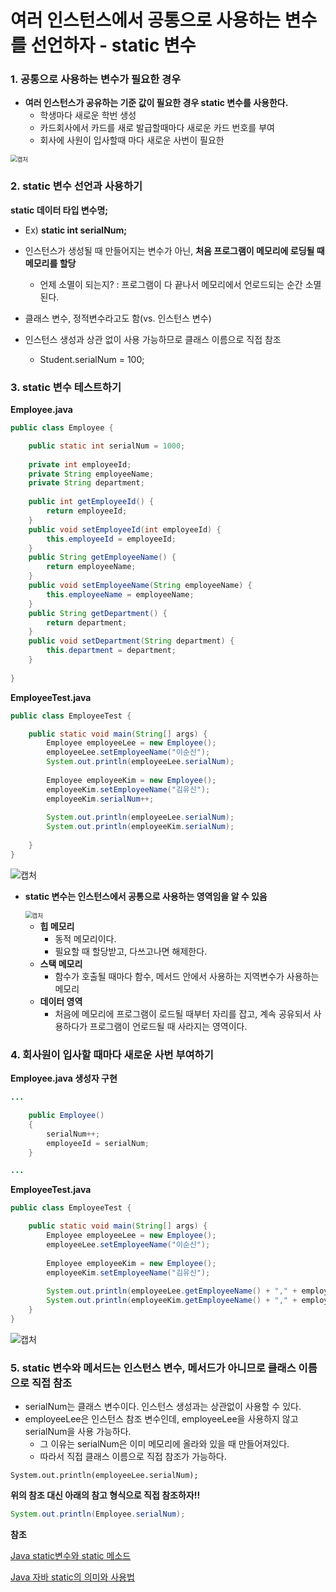 # 여러 인스턴스에서 공통으로 사용하는 변수를 선언하자 - static 변수

### 1. 공통으로 사용하는 변수가 필요한 경우

- **여러 인스턴스가 공유하는 기준 값이 필요한 경우 static 변수를 사용한다.**
  - 학생마다 새로운 학번 생성
  - 카드회사에서 카드를 새로 발급할때마다 새로운 카드 번호를 부여
  - 회사에 사원이 입사할때 마다 새로운 사번이 필요한

<img src="https://user-images.githubusercontent.com/42603919/148745812-94c7187f-e5e3-4b90-bfbb-aa08c8fae256.PNG" alt="캡처" style="zoom:67%;" />



### 2. static 변수 선언과 사용하기

**static 데이터 타입 변수명;**

- Ex) **static int serialNum;**

- 인스턴스가 생성될 때 만들어지는 변수가 아닌, **처음 프로그램이 메모리에 로딩될 때 메모리를 할당**
  - 언제 소멸이 되는지? : 프로그램이 다 끝나서 메모리에서 언로드되는 순간 소멸된다.
- 클래스 변수, 정적변수라고도 함(vs. 인스턴스 변수)
- 인스턴스 생성과 상관 없이 사용 가능하므로 클래스 이름으로 직접 참조
  - Student.serialNum = 100;



### 3. static 변수 테스트하기

**Employee.java**

```java
public class Employee {

	public static int serialNum = 1000;
	
	private int employeeId;
	private String employeeName;
	private String department;
		
	public int getEmployeeId() {
		return employeeId;
	}
	public void setEmployeeId(int employeeId) {
		this.employeeId = employeeId;
	}
	public String getEmployeeName() {
		return employeeName;
	}
	public void setEmployeeName(String employeeName) {
		this.employeeName = employeeName;
	}
	public String getDepartment() {
		return department;
	}
	public void setDepartment(String department) {
		this.department = department;
	}
	
}
```



**EmployeeTest.java**

```java
public class EmployeeTest {

	public static void main(String[] args) {
		Employee employeeLee = new Employee();
		employeeLee.setEmployeeName("이순신");
		System.out.println(employeeLee.serialNum);
		
		Employee employeeKim = new Employee();
		employeeKim.setEmployeeName("김유신");
		employeeKim.serialNum++;
		
		System.out.println(employeeLee.serialNum);
		System.out.println(employeeKim.serialNum);
		
	}
}
```

![캡처](https://user-images.githubusercontent.com/42603919/148745868-cb527c9b-737e-473b-8f9e-09ff342fdf89.PNG)



- **static 변수는 인스턴스에서 공통으로 사용하는 영역임을 알 수 있음** 

  <img src="https://user-images.githubusercontent.com/42603919/148745963-cfc679cc-318e-44f8-b19b-7abb190882eb.PNG" alt="캡처" style="zoom:67%;" />

  - **힙 메모리**
    - 동적 메모리이다.
    - 필요할 때 할당받고, 다쓰고나면 해제한다.
  - **스택 메모리**
    - 함수가 호출될 때마다 함수, 메서드 안에서 사용하는 지역변수가 사용하는 메모리
  - **데이터 영역**
    - 처음에 메모리에 프로그램이 로드될 때부터 자리를 잡고, 계속 공유되서 사용하다가 프로그램이 언로드될 때 사라지는 영역이다.



### 4. 회사원이 입사할 때마다 새로운 사번 부여하기

**Employee.java 생성자 구현**

```java
...

	public Employee()
	{
		serialNum++;
		employeeId = serialNum;
	}

...	
```



**EmployeeTest.java**

```java
public class EmployeeTest {

	public static void main(String[] args) {
		Employee employeeLee = new Employee();
		employeeLee.setEmployeeName("이순신");
				
		Employee employeeKim = new Employee();
		employeeKim.setEmployeeName("김유신");
				
		System.out.println(employeeLee.getEmployeeName() + "," + employeeLee.getEmployeeId());
		System.out.println(employeeKim.getEmployeeName() + "," + employeeKim.getEmployeeId());
	}
}
```



![캡처](https://user-images.githubusercontent.com/42603919/148746261-83ffcdf1-585e-451a-ac80-030984092d26.PNG)



### 5. static 변수와 메서드는 인스턴스 변수, 메서드가 아니므로 클래스 이름으로 직접 참조

- serialNum는 클래스 변수이다. 인스턴스 생성과는 상관없이 사용할 수 있다.
- employeeLee은 인스턴스 참조 변수인데, employeeLee을 사용하지 않고 serialNum을 사용 가능하다.
  - 그 이유는 serialNum은 이미 메모리에 올라와 있을 때 만들어져있다.
  - 따라서 직접 클래스 이름으로 직접 참조가 가능하다.

````
System.out.println(employeeLee.serialNum);
````

**위의 참조 대신 아래의 참고 형식으로 직접 참조하자!!**

```java
System.out.println(Employee.serialNum);
```



**참조**

[Java static변수와 static 메소드](https://mangkyu.tistory.com/47)

[Java 자바 static의 의미와 사용법](https://coding-factory.tistory.com/524)
